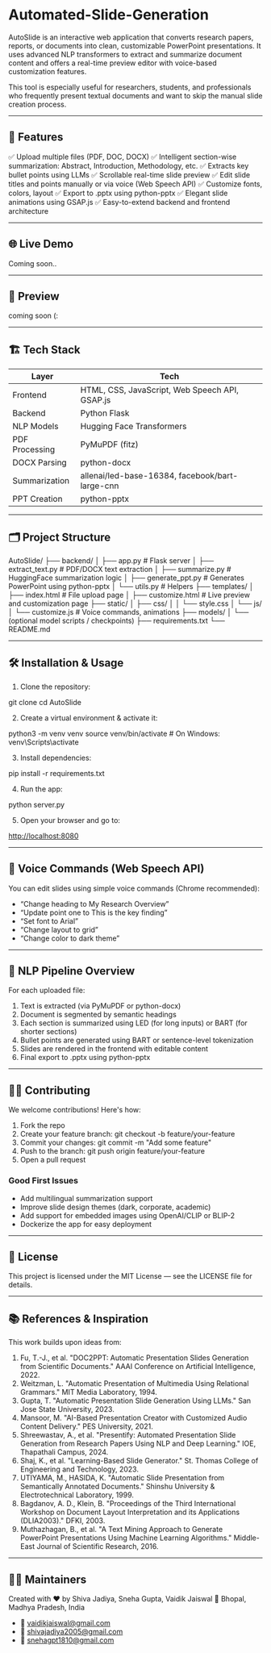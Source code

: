 # Automated-Slide-Generation

AutoSlide is an interactive web application that converts research papers, reports, or documents into clean, customizable PowerPoint presentations. It uses advanced NLP transformers to extract and summarize document content and offers a real-time preview editor with voice-based customization features.

This tool is especially useful for researchers, students, and professionals who frequently present textual documents and want to skip the manual slide creation process.

---

## 🧰 Features

✅ Upload multiple files (PDF, DOC, DOCX)
✅ Intelligent section-wise summarization: Abstract, Introduction, Methodology, etc.
✅ Extracts key bullet points using LLMs
✅ Scrollable real-time slide preview
✅ Edit slide titles and points manually or via voice (Web Speech API)
✅ Customize fonts, colors, layout
✅ Export to .pptx using python-pptx
✅ Elegant slide animations using GSAP.js
✅ Easy-to-extend backend and frontend architecture

---

## 🌐 Live Demo

Coming soon..

---

## 📸 Preview

coming soon (: 

---

## 🏗️ Tech Stack

| Layer          | Tech                                            |
| -------------- | ----------------------------------------------- |
| Frontend       | HTML, CSS, JavaScript, Web Speech API, GSAP.js  |
| Backend        | Python Flask                                    |
| NLP Models     | Hugging Face Transformers                       |
| PDF Processing | PyMuPDF (fitz)                                  |
| DOCX Parsing   | python-docx                                     |
| Summarization  | allenai/led-base-16384, facebook/bart-large-cnn |
| PPT Creation   | python-pptx                                     |

---

## 🗂️ Project Structure

AutoSlide/
├── backend/
│   ├── app.py                  # Flask server
│   ├── extract_text.py         # PDF/DOCX text extraction
│   ├── summarize.py            # HuggingFace summarization logic
│   ├── generate_ppt.py         # Generates PowerPoint using python-pptx
│   └── utils.py                # Helpers
├── templates/
│   ├── index.html              # File upload page
│   ├── customize.html          # Live preview and customization page
├── static/
│   ├── css/
│   │   └── style.css
│   └── js/
│       └── customize.js        # Voice commands, animations
├── models/
│   └── (optional model scripts / checkpoints)
├── requirements.txt
└── README.md

---

## 🛠️ Installation & Usage

1. Clone the repository:

git clone
cd AutoSlide

2. Create a virtual environment & activate it:

python3 -m venv venv
source venv/bin/activate      # On Windows: venv\Scripts\activate

3. Install dependencies:

pip install -r requirements.txt

4. Run the app:

python server.py

5. Open your browser and go to:

[http://localhost:8080](http://localhost:8080)

---

## 🧠 Voice Commands (Web Speech API)

You can edit slides using simple voice commands (Chrome recommended):

* “Change heading to My Research Overview”
* “Update point one to This is the key finding”
* “Set font to Arial”
* “Change layout to grid”
* “Change color to dark theme”

---

## 🤖 NLP Pipeline Overview

For each uploaded file:

1. Text is extracted (via PyMuPDF or python-docx)
2. Document is segmented by semantic headings
3. Each section is summarized using LED (for long inputs) or BART (for shorter sections)
4. Bullet points are generated using BART or sentence-level tokenization
5. Slides are rendered in the frontend with editable content
6. Final export to .pptx using python-pptx

---

## 👩‍💻 Contributing

We welcome contributions! Here's how:

1. Fork the repo
2. Create your feature branch: git checkout -b feature/your-feature
3. Commit your changes: git commit -m "Add some feature"
4. Push to the branch: git push origin feature/your-feature
5. Open a pull request

### Good First Issues

* Add multilingual summarization support
* Improve slide design themes (dark, corporate, academic)
* Add support for embedded images using OpenAI/CLIP or BLIP-2
* Dockerize the app for easy deployment

---

## 📝 License

This project is licensed under the MIT License — see the LICENSE file for details.

---

## 📚 References & Inspiration

This work builds upon ideas from:

1. Fu, T.-J., et al. "DOC2PPT: Automatic Presentation Slides Generation from Scientific Documents." AAAI Conference on Artificial Intelligence, 2022.
2. Weitzman, L. "Automatic Presentation of Multimedia Using Relational Grammars." MIT Media Laboratory, 1994.
3. Gupta, T. "Automatic Presentation Slide Generation Using LLMs." San Jose State University, 2023.
4. Mansoor, M. "AI-Based Presentation Creator with Customized Audio Content Delivery." PES University, 2021.
5. Shreewastav, A., et al. "Presentify: Automated Presentation Slide Generation from Research Papers Using NLP and Deep Learning." IOE, Thapathali Campus, 2024.
6. Shaj, K., et al. "Learning-Based Slide Generator." St. Thomas College of Engineering and Technology, 2023.
7. UTIYAMA, M., HASIDA, K. "Automatic Slide Presentation from Semantically Annotated Documents." Shinshu University & Electrotechnical Laboratory, 1999.
8. Bagdanov, A. D., Klein, B. "Proceedings of the Third International Workshop on Document Layout Interpretation and its Applications (DLIA2003)." DFKI, 2003.
9. Muthazhagan, B., et al. "A Text Mining Approach to Generate PowerPoint Presentations Using Machine Learning Algorithms." Middle-East Journal of Scientific Research, 2016.

---

## 🙋‍♂️ Maintainers

Created with ❤️ by Shiva Jadiya, Sneha Gupta, Vaidik Jaiswal
📍 Bhopal, Madhya Pradesh, India
- 📧 [vaidikjaiswal@gmail.com](mailto:vaidikjaiswal@gmail.com) 
- 📧 [shivajadiya2005@gmail.com](mailto:shivajadiya2005@gmail.com) 
- 📧 [snehagpt1810@gmail.com](mailto:snehagpt1810@gmail.com) 
    


